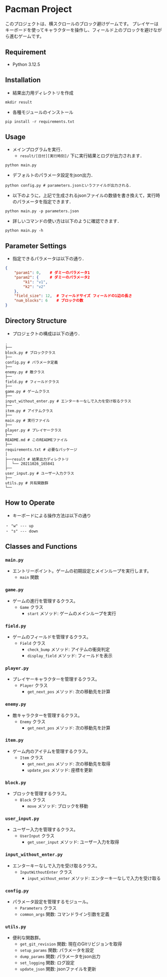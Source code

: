 # Pacman Project

このプロジェクトは、横スクロールのブロック避けゲームです。
プレイヤーはキーボードを使ってキャラクターを操作し、フィールド上のブロックを避けながら進むゲームです。

## Requirement

- Python 3.12.5

## Installation

- 結果出力用ディレクトリを作成

```shell
mkdir result
```

- 各種モジュールのインストール

```shell
pip install -r requirements.txt
```

## Usage

- メインプログラムを実行．
  - `result/[日付][実行時刻]/` 下に実行結果とログが出力されます．

```shell
python main.py
```

- デフォルトのパラメータ設定をjson出力．

```shell
python config.py # parameters.jsonというファイルが出力される．
```

- 以下のように，上記で生成されるjsonファイルの数値を書き換えて，実行時のパラメータを指定できます．

```shell
python main.py -p parameters.json
```

- 詳しいコマンドの使い方は以下のように確認できます．

```shell
python main.py -h
```

## Parameter Settings

- 指定できるパラメータは以下の通り．

```json
{
    "param1": 0,    # ダミーのパラメータ1
    "param2": {     # ダミーのパラメータ2
        "k1": "v1",
        "k2": "v2"
    },
    "field_size": 12,  # フィールドサイズ フィールドの1辺の長さ
    "num_blocks": 6    # ブロックの数
}
```

## Directory Structure

- プロジェクトの構成は以下の通り．

```shell
.
├── 
block.py # ブロッククラス
├── 
config.py # パラメータ定義
├── 
enemy.py # 敵クラス
├── 
field.py # フィールドクラス
├── 
game.py # ゲームクラス
├── 
input_without_enter.py # エンターキーなしで入力を受け取るクラス
├── 
item.py # アイテムクラス
├── 
main.py # 実行ファイル
├── 
player.py # プレイヤークラス
├──
README.md # このREADMEファイル
├── 
requirements.txt # 必要なパッケージ
│
├──result # 結果出力ディレクトリ
│  └── 20211026_165841
├── 
user_input.py # ユーザー入力クラス
├── 
utils.py # 共有関数群
└── 
```

## How to Operate

- キーボードによる操作方法は以下の通り

```shell
・ "w" --- up
・ "s" --- down
```

## Classes and Functions

### `main.py`

- エントリーポイント。ゲームの初期設定とメインループを実行します。
  - `main` 関数

### `game.py`

- ゲームの進行を管理するクラス。
  - `Game` クラス
    - `start` メソッド: ゲームのメインループを実行

### `field.py`

- ゲームのフィールドを管理するクラス。
  - `Field` クラス
    - `check_bump` メソッド: アイテムの衝突判定
    - `display_field` メソッド: フィールドを表示

### `player.py`

- プレイヤーキャラクターを管理するクラス。
  - `Player` クラス
    - `get_next_pos` メソッド: 次の移動先を計算

### `enemy.py`

- 敵キャラクターを管理するクラス。
  - `Enemy` クラス
    - `get_next_pos` メソッド: 次の移動先を計算

### `item.py`

- ゲーム内のアイテムを管理するクラス。
  - `Item` クラス
    - `get_next_pos` メソッド: 次の移動先を取得
    - `update_pos` メソッド: 座標を更新

### `block.py`

- ブロックを管理するクラス。
  - `Block` クラス
    - `move` メソッド: ブロックを移動

### `user_input.py`

- ユーザー入力を管理するクラス。
  - `UserInput` クラス
    - `get_user_input` メソッド: ユーザー入力を取得

### `input_without_enter.py`

- エンターキーなしで入力を受け取るクラス。
  - `InputWithoutEnter` クラス
    - `input_without_enter` メソッド: エンターキーなしで入力を受け取る

### `config.py`

- パラメータ設定を管理するモジュール。
  - `Parameters` クラス
  - `common_args` 関数: コマンドライン引数を定義

### `utils.py`

- 便利な関数群。
  - `get_git_revision` 関数: 現在のGitリビジョンを取得
  - `setup_params` 関数: パラメータを設定
  - `dump_params` 関数: パラメータをjson出力
  - `set_logging` 関数: ログ設定
  - `update_json` 関数: jsonファイルを更新